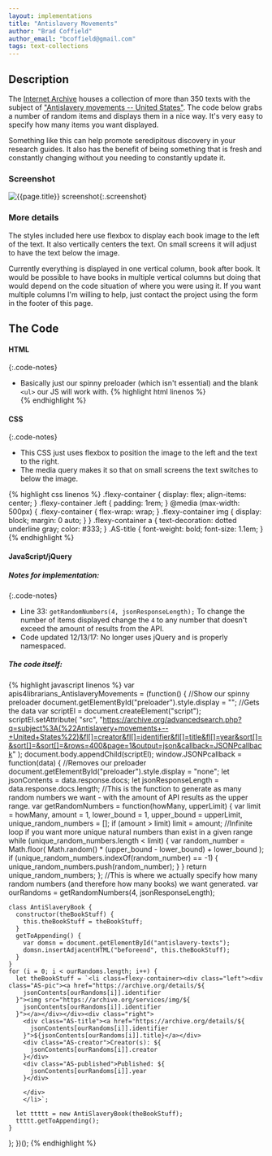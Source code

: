 ```yaml
---
layout: implementations
title: "Antislavery Movements"
author: "Brad Coffield"
author_email: "bcoffield@gmail.com" 
tags: text-collections
---
```


## Description

The [Internet Archive](https://www.archive.org/) houses a collection of more than 350 texts with the subject of ["Antislavery movements -- United States"](https://archive.org/search.php?query=subject%3A%22Antislavery+movements+--+United+States%22). The code below grabs a number of random items and displays them in a nice way. It's very easy to specify how many items you want displayed.

Something like this can help promote seredipitous discovery in your research
guides. It also has the benefit of being something that is fresh and constantly
changing without you needing to constantly update it.

### Screenshot

![{{page.title}} screenshot]({{site.baseurl}}/assets/{{page.title}}-screenshot.jpg){:.screenshot}

### More details

The styles included here use flexbox to display each book image to the left of the text. It also vertically centers the text. On small screens it will adjust to have the text below the image. 

Currently everything is displayed in one vertical column, book after book. It would be possible to have books in multiple vertical columns but doing that would depend on the code situation of where you were using it. If you want multiple columns I'm willing to help, just contact the project using the form in the footer of this page.

## The Code

#### HTML

{:.code-notes}

* Basically just our spinny preloader (which isn't essential) and the blank `<ul>` our JS will work with. 
  {% highlight html linenos %}
    <img src="/assets/img/Eclipse.gif" alt="" id="preloader">
    <ul id="antislavery-texts"></ul>{% endhighlight %}

#### CSS

{:.code-notes}

* This CSS just uses flexbox to position the image to the left and the text to
  the right.
* The media query makes it so that on small screens the text switches to below
  the image.

{% highlight css linenos %} .flexy-container {
  display: flex;
  align-items: center;
}
.flexy-container .left {
  padding: 1rem;
}
@media (max-width: 500px) {
  .flexy-container {
    flex-wrap: wrap;
  }
  .flexy-container img {
    display: block;
    margin: 0 auto;
  }
}
.flexy-container a {
  text-decoration: dotted underline gray;
  color: #333;
}
.AS-title {
  font-weight: bold;
  font-size: 1.1em;
} {% endhighlight %}

#### JavaScript/jQuery

##### Notes for implementation:

{:.code-notes}

* Line 33: `getRandomNumbers(4, jsonResponseLength);` To change the number of items displayed change the `4` to any number that doesn't exceed the amount of results from the API.
* Code updated 12/13/17: No longer uses jQuery and is properly namespaced.
 
##### The code itself:

{% highlight javascript linenos %} var apis4librarians_AntislaveryMovements = (function() {
  //Show our spinny preloader
  document.getElementById("preloader").style.display = "";
  //Gets the data
  var scriptEl = document.createElement("script");
  scriptEl.setAttribute(
    "src",
    "https://archive.org/advancedsearch.php?q=subject%3A(%22Antislavery+movements+--+United+States%22)&fl[]=creator&fl[]=identifier&fl[]=title&fl[]=year&sort[]=&sort[]=&sort[]=&rows=400&page=1&output=json&callback=JSONPcallback"
  );
  document.body.appendChild(scriptEl);
  window.JSONPcallback = function(data) {
    //Removes our preloader
    document.getElementById("preloader").style.display = "none";
    let jsonContents = data.response.docs;
    let jsonResponseLength = data.response.docs.length;
    //This is the function to generate as many random numbers we want - with the amount of API results as the upper range.
    var getRandomNumbers = function(howMany, upperLimit) {
      var limit = howMany,
        amount = 1,
        lower_bound = 1,
        upper_bound = upperLimit,
        unique_random_numbers = [];
      if (amount > limit) limit = amount; //Infinite loop if you want more unique natural numbers than exist in a given range
      while (unique_random_numbers.length < limit) {
        var random_number = Math.floor(
          Math.random() * (upper_bound - lower_bound) + lower_bound
        );
        if (unique_random_numbers.indexOf(random_number) == -1) {
          unique_random_numbers.push(random_number);
        }
      }
      return unique_random_numbers;
    };
    //This is where we actually specify how many random numbers (and therefore how many books) we want generated.
    var ourRandoms = getRandomNumbers(4, jsonResponseLength);

    class AntiSlaveryBook {
      constructor(theBookStuff) {
        this.theBookStuff = theBookStuff;
      }
      getToAppending() {
        var domsn = document.getElementById("antislavery-texts");
        domsn.insertAdjacentHTML("beforeend", this.theBookStuff);
      }
    }
    for (i = 0; i < ourRandoms.length; i++) {
      let theBookStuff = `<li class=flexy-container><div class="left"><div class="AS-pic"><a href="https://archive.org/details/${
        jsonContents[ourRandoms[i]].identifier
      }"><img src="https://archive.org/services/img/${
        jsonContents[ourRandoms[i]].identifier
      }"></a></div></div><div class="right">
        <div class="AS-title"><a href="https://archive.org/details/${
          jsonContents[ourRandoms[i]].identifier
        }">${jsonContents[ourRandoms[i]].title}</a></div>
        <div class="AS-creator">Creator(s): ${
          jsonContents[ourRandoms[i]].creator
        }</div>
        <div class="AS-published">Published: ${
          jsonContents[ourRandoms[i]].year
        }</div>
 
        </div>
        </li>`;

      let ttttt = new AntiSlaveryBook(theBookStuff);
      ttttt.getToAppending();
    }
  };
})();
{% endhighlight %}

